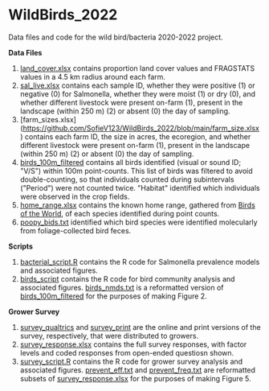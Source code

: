 # WildBirds_2022
Data files and code for the wild bird/bacteria 2020-2022 project.

**Data Files**
1. [land_cover.xlsx](https://github.com/SofieV123/WildBirds_2022/blob/main/land_cover.xlsx) contains proportion land cover values and FRAGSTATS values in a 4.5 km radius around each farm.
2. [sal_live.xlsx](https://github.com/SofieV123/WildBirds_2022/blob/main/sal_live.xlsx) contains each sample ID, whether they were positive (1) or negative (0) for Salmonella, whether they were moist (1) or dry (0), and whether different livestock were present on-farm (1), present in the landscape (within 250 m) (2) or absent (0) the day of sampling.
3. [farm_sizes.xlsx] (https://github.com/SofieV123/WildBirds_2022/blob/main/farm_size.xlsx) contains each farm ID, the size in acres, the ecoregion, and whether different livestock were present on-farm (1), present in the landscape (within 250 m) (2) or absent (0) the day of sampling.
4. [birds_100m_filtered](https://github.com/SofieV123/WildBirds_2022/blob/main/birds_100m_filtered.xlsx) contains all birds identified (visual or sound ID; "V/S") within 100m point-counts. This list of birds was filtered to avoid double-counting, so that individuals counted during subintervals ("Period") were not counted twice. "Habitat" identified which individuals were observed in the crop fields.
5. [home_range.xlsx](https://github.com/SofieV123/WildBirds_2022/blob/main/home_range.xlsx) contains the known home range, gathered from [Birds of the World](https://birdsoftheworld.org/bow/home), of each species identified during point counts.
6. [poopy_bids.txt](https://github.com/SofieV123/WildBirds_2022/blob/main/poopy_birds.txt) identified which bird species were identified molecularly from foliage-collected bird feces.

**Scripts**
1. [bacterial_script.R](https://github.com/SofieV123/WildBirds_2022/blob/main/bacterial_script.R) contains the R code for Salmonella prevalence models and associated figures.
2. [birds_script](https://github.com/SofieV123/WildBirds_2022/blob/main/birds_script.R) contains the R code for bird community analysis and associated figures. [birds_nmds.txt](https://github.com/SofieV123/WildBirds_2022/blob/main/bird_nmds.txt) is a reformatted version of [birds_100m_filtered](https://github.com/SofieV123/WildBirds_2022/blob/main/birds_100m_filtered.xlsx) for the purposes of making Figure 2. 

**Grower Survey**
1. [survey_qualtrics](https://github.com/SofieV123/WildBirds_2022/blob/main/survey_qualtrics.docx) and [survey_print](https://github.com/SofieV123/WildBirds_2022/blob/main/survey_print.docx) are the online and print versions of the survey, respectively, that were distributed to growers.
2. [survey_response.xlsx](https://github.com/SofieV123/WildBirds_2022/blob/main/survey_response.xlsx) contains the full survey responses, with factor levels and coded responses from open-ended questiosn shown.
3. [survey_script.R](https://github.com/SofieV123/WildBirds_2022/blob/main/Grower%20Survey/survey_script.R) contains the R code for grower survey analysis and associated figures. [prevent_eff.txt](https://github.com/SofieV123/WildBirds_2022/blob/main/Grower%20Survey/prevent_eff.txt) and [prevent_freq.txt](https://github.com/SofieV123/WildBirds_2022/blob/main/Grower%20Survey/prevent_freq.txt) are reformatted subsets of [survey_response.xlsx](https://github.com/SofieV123/WildBirds_2022/blob/main/survey_response.xlsx) for the purposes of making Figure 5.
